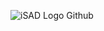 ![iSAD Logo Github](https://github.com/sirx2713/Variables/assets/122817303/883fac7b-b835-4221-956d-2151d1be0751)
